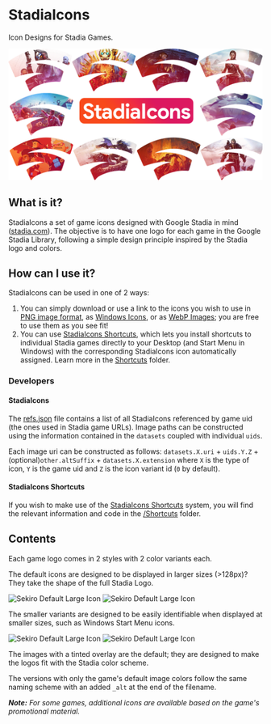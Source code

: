 # StadiaIcons
Icon Designs for Stadia Games.

![StadiaIcons header image](Header.png)

## What is it?
StadiaIcons a set of game icons designed with Google Stadia in mind ([stadia.com](https://stadia.com)). The objective is to have one logo for each game in the Google Stadia Library, following a simple design principle inspired by the Stadia logo and colors.

## How can I use it?
StadiaIcons can be used in one of 2 ways:
1. You can simply download or use a link to the icons you wish to use in [PNG image format](/Images), as [Windows Icons](/Icons), or as [WebP Images](/WebP); you are free to use them as you see fit!
2. You can use [StadiaIcons Shortcuts](https://stadiaicons.web.app/), which lets you install shortcuts to individual Stadia games directly to your Desktop (and Start Menu in Windows) with the corresponding StadiaIcons icon automatically assigned. Learn more in the [Shortcuts](/Shortcuts) folder.

### Developers
#### StadiaIcons
The [refs.json](refs.json) file contains a list of all StadiaIcons referenced by game uid (the ones used in Stadia game URLs). Image paths can be constructed using the information contained in the `datasets` coupled with individual `uids`.

Each image uri can be constructed as follows: `datasets.X.uri` + `uids.Y.Z` + (optional)`other.altSuffix` + `datasets.X.extension` where `X` is the type of icon, `Y` is the game uid and `Z` is the icon variant id (`0` by default).

#### StadiaIcons Shortcuts
If you wish to make use of the [StadiaIcons Shortcuts](https://stadiaicons.web.app/) system, you will find the relevant information and code in the [/Shortcuts](/Shortcuts) folder.

## Contents
Each game logo comes in 2 styles with 2 color variants each.

The default icons are designed to be displayed in larger sizes (>128px)? They take the shape of the full Stadia Logo.

![Sekiro Default Large Icon](/Images/192/Sekiro%20–%20Shadows%20Die%20Twice.png) ![Sekiro Default Large Icon](/Images/192/Sekiro%20–%20Shadows%20Die%20Twice_alt.png)

The smaller variants are designed to be easily identifiable when displayed at smaller sizes, such as Windows Start Menu icons.

![Sekiro Default Large Icon](/Images/128/Sekiro%20–%20Shadows%20Die%20Twice.png) ![Sekiro Default Large Icon](/Images/128/Sekiro%20–%20Shadows%20Die%20Twice_alt.png)

The images with a tinted overlay are the default; they are designed to make the logos fit with the Stadia color scheme.

The versions with only the game's default image colors follow the same naming scheme with an added `_alt` at the end of the filename.

***Note:** For some games, additional icons are available based on the game's promotional material.*
